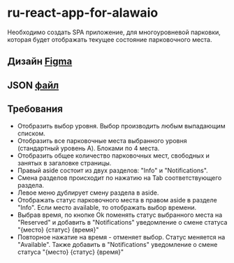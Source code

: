 # ru-react-app-for-alawaio

Необходимо создать SPA приложение, для многоуровневой парковки, которая будет отображать текущее состояние парковочного места.

## Дизайн [Figma](https://www.figma.com/file/pFMfvwBdK2xPA6defX3ALz/react-app?node-id=0%3A1)

## JSON [файл](https://github.com/6apny/ru-react-app-for-alawaio/blob/master/data.json)

## Требования

- Отобразить выбор уровня. Выбор производить любым выпадающим списком.
- Отобразить все парковочные места выбранного уровня (стандартный уровень A). Блоками по 4 места.
- Отобразить общее количество парковочных мест, свободных и занятых в загаловке страницы.
- Правый aside состоит из двух разделов: "Info" и "Notifications".
- Смена разделов происходит по нажатию на Tab соответствующего раздела.
- Левое меню дублирует смену раздела в aside.
- Отображать статус парковочного места в правом aside в разделе "Info". Если место available, то отображать выбор времени.
- Выбрав время, по кнопке Ok поменять статус выбранного места на "Reserved" и добавить в "Notifications" уведомление о смене статуса "{место} {статус} {время}"
- Повторное нажатие на время - отменяет выбор. Статус меняется на "Available". Также добавить в "Notifications" уведомление о смене статуса "{место} {статус} {время}"

